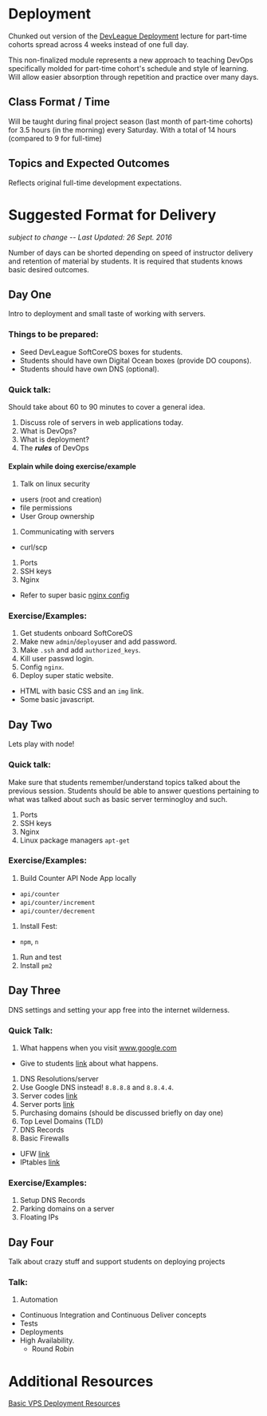 # Deployment

Chunked out version of the [DevLeague Deployment](https://github.com/devleague/DevLeague-Modules/blob/master/Deployment/README.md) lecture for part-time cohorts spread across 4 weeks instead of one full day.

This non-finalized module represents a new approach to teaching DevOps specifically molded for part-time cohort's schedule and style of learning. Will allow easier absorption through repetition and practice over many days.

## Class Format / Time

Will be taught during final project season (last month of part-time cohorts) for 3.5 hours (in the morning) every Saturday. With a total of 14 hours (compared to 9 for full-time)


## Topics and Expected Outcomes

Reflects original full-time development expectations.

# Suggested Format for Delivery

_subject to change -- Last Updated: 26 Sept. 2016_

Number of days can be shorted depending on speed of instructor delivery and retention of material by students. It is required that students knows basic desired outcomes.

## Day One

Intro to deployment and small taste of working with servers.

### Things to be prepared:

- Seed DevLeague SoftCoreOS boxes for students.
- Students should have own Digital Ocean boxes (provide DO coupons).
- Students should have own DNS (optional).

### Quick talk:

Should take about 60 to 90 minutes to cover a general idea.

1. Discuss role of servers in web applications today.
1. What is DevOps?
1. What is deployment?
1. The ***rules*** of DevOps

#### Explain while doing exercise/example
1. Talk on linux security
  - users (root and creation)
  - file permissions
  - User Group ownership
1. Communicating with servers
  - curl/scp
1. Ports
1. SSH keys
1. Nginx
  - Refer to super basic [nginx config](https://github.com/devleague/Basic-VPS-Deployment-Resources/blob/master/node-app/single.conf)

### Exercise/Examples:
1. Get students onboard SoftCoreOS
1. Make new `admin`/`deploy`user and add password.
1. Make `.ssh` and add `authorized_keys`.
1. Kill user passwd login.
1. Config `nginx`.
1. Deploy super static website.
  - HTML with basic CSS and an `img` link.
  - Some basic javascript.

## Day Two

Lets play with node!

### Quick talk:

Make sure that students remember/understand topics talked about the previous session. Students should be able to answer questions pertaining to what was talked about such as basic server terminogloy and such.

1. Ports
1. SSH keys
1. Nginx
1. Linux package managers `apt-get`

### Exercise/Examples:

1. Build Counter API Node App locally
  - `api/counter`
  - `api/counter/increment`
  - `api/counter/decrement`
1. Install Fest:
  - `npm`, `n`
1. Run and test
1. Install `pm2`


## Day Three

DNS settings and setting your app free into the internet wilderness.

### Quick Talk:
1. What happens when you visit www.google.com
  - Give to students [link](https://github.com/alex/what-happens-when) about what happens.
1. DNS Resolutions/server
1. Use Google DNS instead! `8.8.8.8` and `8.8.4.4`.
1. Server codes [link](https://gist.github.com/sgnl/11084b28e28a18ee6a64)
1. Server ports [link](https://en.wikipedia.org/wiki/List_of_TCP_and_UDP_port_numbers)
1. Purchasing domains (should be discussed briefly on day one)
1. Top Level Domains (TLD)
1. DNS Records
1. Basic Firewalls
  - UFW [link](https://www.digitalocean.com/community/tutorials/how-to-setup-a-firewall-with-ufw-on-an-ubuntu-and-debian-cloud-server)
  - IPtables [link](https://www.digitalocean.com/community/tutorials/how-to-set-up-a-firewall-using-iptables-on-ubuntu-14-04)

### Exercise/Examples:
1. Setup DNS Records
1. Parking domains on a server
1. Floating IPs

## Day Four

Talk about crazy stuff and support students on deploying projects

### Talk:
1. Automation
  - Continuous Integration and Continuous Deliver concepts
  - Tests
  - Deployments
- High Availability.
  - Round Robin

# Additional Resources

[Basic VPS Deployment Resources](https://github.com/devleague/Basic-VPS-Deployment-Resources)

